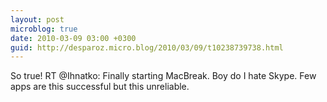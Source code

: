 ```yaml
---
layout: post
microblog: true
date: 2010-03-09 03:00 +0300
guid: http://desparoz.micro.blog/2010/03/09/t10238739738.html
---
```

So true! RT @Ihnatko: Finally starting MacBreak. Boy do I hate Skype. Few apps are this successful but this unreliable.
